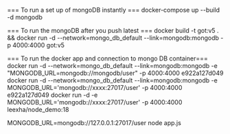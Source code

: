 
=== To run a set up of mongoDB instantly ===
docker-compose up --build -d mongodb

=== To run the mongoDB after you push latest ===
docker build -t got:v5 . &&  docker run -d --network=mongo_db_default  --link=mongodb:mongodb -p 4000:4000 got:v5



=== To run the docker app and connection to mongo DB container===
docker run -d --network=mongo_db_default  --link=mongodb:mongodb -e "MONGODB_URL=mongodb://mongodb/user" -p 4000:4000 e922a127d049
docker run -d --network=mongo_db_default  --link=mongodb:mongodb -e MONGODB_URL='mongodb://xxxx:27017/user' -p 4000:4000 e922a127d049 
docker run -d   -e MONGODB_URL='mongodb://xxxx:27017/user' -p 4000:4000 leexha/node_demo:18 

MONGODB_URL=mongodb://127.0.0.1:27017/user node app.js
